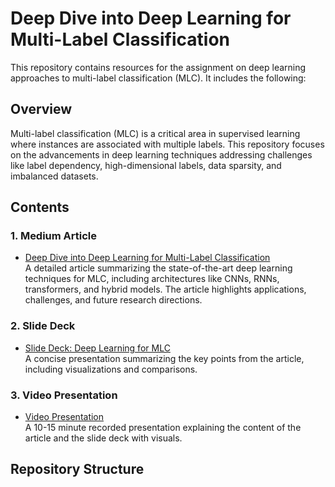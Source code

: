 # Deep Dive into Deep Learning for Multi-Label Classification

This repository contains resources for the assignment on deep learning approaches to multi-label classification (MLC). It includes the following:

## Overview
Multi-label classification (MLC) is a critical area in supervised learning where instances are associated with multiple labels. This repository focuses on the advancements in deep learning techniques addressing challenges like label dependency, high-dimensional labels, data sparsity, and imbalanced datasets.

## Contents
### 1. Medium Article
- [Deep Dive into Deep Learning for Multi-Label Classification](https://medium.com/@ankit2705ojha/deep-dive-into-deep-learning-for-multi-label-classification-9b10d1ba47e2)  
A detailed article summarizing the state-of-the-art deep learning techniques for MLC, including architectures like CNNs, RNNs, transformers, and hybrid models. The article highlights applications, challenges, and future research directions.

### 2. Slide Deck
- [Slide Deck: Deep Learning for MLC](https://docs.google.com/presentation/d/1V7jdIKmgBFuLKQVwYpQGED-D1Tkejqv7V0v4BvkExfU/edit?usp=sharing)  
A concise presentation summarizing the key points from the article, including visualizations and comparisons.

### 3. Video Presentation
- [Video Presentation](https://youtu.be)  
A 10-15 minute recorded presentation explaining the content of the article and the slide deck with visuals.

## Repository Structure
